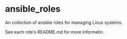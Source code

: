 # ansible_roles
An collection of ansible roles for managing Linux systems.

See each role's README.md for more informatin.
